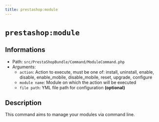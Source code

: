```yaml
---
title: prestashop:module
---
```


# `prestashop:module`

## Informations

* Path: `src/PrestaShopBundle/Command/ModuleCommand.php`
* Arguments:
  * `action`: Action to execute, must be one of: install, uninstall, enable, disable, enable_mobile, disable_mobile, reset, upgrade, configure
  * `module name`: Module on which the action will be executed
  * `file path`: YML file path for configuration __(optional)__

## Description

This command aims to manage your modules via command line.

